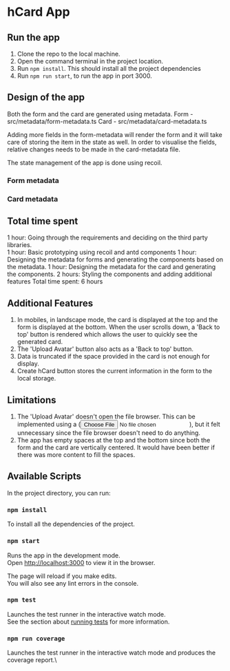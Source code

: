 # hCard App

## Run the app

1. Clone the repo to the local machine.
2. Open the command terminal in the project location.
3. Run `npm install`. This should install all the project dependencies
4. Run `npm run start`, to run the app in port 3000.

## Design of the app

Both the form and the card are generated using metadata.
Form - src/metadata/form-metadata.ts
Card - src/metadata/card-metadata.ts

Adding more fields in the form-metadata will render the form and it will take care of storing the item in the state as well.
In order to visualise the fields, relative changes needs to be made in the card-metadata file.

The state management of the app is done using recoil.

### Form metadata

### Card metadata

## Total time spent

1 hour: Going through the requirements and deciding on the third party libraries.\
1 hour: Basic prototyping using recoil and antd components
1 hour: Designing the metadata for forms and generating the components based on the metadata.
1 hour: Designing the metadata for the card and generating the components.
2 hours: Styling the components and adding additional features
Total time spent: 6 hours

## Additional Features

1. In mobiles, in landscape mode, the card is displayed at the top and the form is displayed at the bottom. When the user scrolls down, a 'Back to top' button is rendered which allows the user to quickly see the generated card.
2. The 'Upload Avatar' button also acts as a 'Back to top' button.
3. Data is truncated if the space provided in the card is not enough for display.
4. Create hCard button stores the current information in the form to the local storage.

## Limitations

1. The 'Upload Avatar' doesn't open the file browser. This can be implemented using a (<input type="file" accept="image/x-png,image/gif,image/jpeg" />), but it felt unnecessary since the file browser doesn't need to do anything.
2. The app has empty spaces at the top and the bottom since both the form and the card are vertically centered. It would have been better if there was more content to fill the spaces.

## Available Scripts

In the project directory, you can run:

### `npm install`

To install all the dependencies of the project.

### `npm start`

Runs the app in the development mode.\
Open [http://localhost:3000](http://localhost:3000) to view it in the browser.

The page will reload if you make edits.\
You will also see any lint errors in the console.

### `npm test`

Launches the test runner in the interactive watch mode.\
See the section about [running tests](https://facebook.github.io/create-react-app/docs/running-tests) for more information.

### `npm run coverage`

Launches the test runner in the interactive watch mode and produces the coverage report.\

